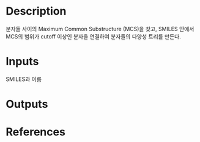 # Description

분자들 사이의 Maximum Common Substructure (MCS)을 찾고, SMILES 안에서 MCS의 범위가 cutoff 이상인 분자을 연결하여 분자들의 다양성 트리를 만든다. 

# Inputs
SMILES과 이름
# Outputs

# References
